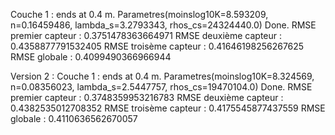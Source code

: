 Couche 1 : ends at 0.4 m. Parametres(moinslog10K=8.593209, n=0.16459486, lambda_s=3.2793343, rhos_cs=24324440.0)
Done.
RMSE premier capteur : 0.3751478363664971
RMSE deuxième capteur : 0.4358877791532405
RMSE troisème capteur : 0.41646198256267625
RMSE globale : 0.4099490366966944


Version 2 :
Couche 1 : ends at 0.4 m. Parametres(moinslog10K=8.324569, n=0.08356023, lambda_s=2.5447757, rhos_cs=19470104.0)
Done.
RMSE premier capteur : 0.3748359953216783
RMSE deuxième capteur : 0.4382535012708352
RMSE troisème capteur : 0.4175545877437559
RMSE globale : 0.4110636562670057